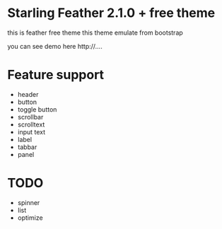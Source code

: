 # Starling Feather 2.1.0 + free theme
this is feather free theme this theme emulate from bootstrap

you can see demo here http://....

# Feature support
 - header
 - button
 - toggle button
 - scrollbar
 - scrolltext
 - input text
 - label
 - tabbar
 - panel

# TODO
 - spinner
 - list
 - optimize
 
